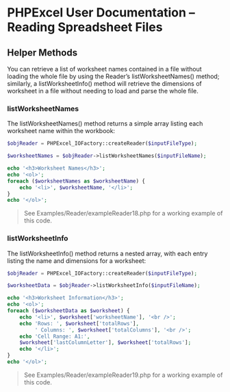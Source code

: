 # PHPExcel User Documentation – Reading Spreadsheet Files


## Helper Methods

You can retrieve a list of worksheet names contained in a file without loading the whole file by using the Reader’s listWorksheetNames() method; similarly, a listWorksheetInfo() method will retrieve the dimensions of worksheet in a file without needing to load and parse the whole file.

### listWorksheetNames

The listWorksheetNames() method returns a simple array listing each worksheet name within the workbook:

```php
$objReader = PHPExcel_IOFactory::createReader($inputFileType);

$worksheetNames = $objReader->listWorksheetNames($inputFileName);

echo '<h3>Worksheet Names</h3>';
echo '<ol>';
foreach ($worksheetNames as $worksheetName) {
    echo '<li>', $worksheetName, '</li>';
}
echo '</ol>';
```
 > See Examples/Reader/exampleReader18.php for a working example of this code.

### listWorksheetInfo

The listWorksheetInfo() method returns a nested array, with each entry listing the name and dimensions for a worksheet:

```php
$objReader = PHPExcel_IOFactory::createReader($inputFileType);

$worksheetData = $objReader->listWorksheetInfo($inputFileName);

echo '<h3>Worksheet Information</h3>';
echo '<ol>';
foreach ($worksheetData as $worksheet) {
    echo '<li>', $worksheet['worksheetName'], '<br />';
    echo 'Rows: ', $worksheet['totalRows'],
         ' Columns: ', $worksheet['totalColumns'], '<br />';
    echo 'Cell Range: A1:',
    $worksheet['lastColumnLetter'], $worksheet['totalRows'];
    echo '</li>';
}
echo '</ol>';
```
 > See Examples/Reader/exampleReader19.php for a working example of this code.

